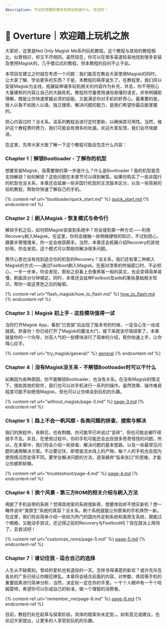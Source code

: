 ```yaml
---
description: 不论你想要折腾手机的动机是什么，欢迎你！
---
```


# 🌌 Overture｜欢迎踏上玩机之旅

大家好，这里是Not Only Magisk Me系列玩机教程。这个教程与其他的教程相比，似曾相识，却又不尽相同。虽然现在，你可以在很多渠道轻易地找到很多安装及使用Magisk的，几乎傻瓜式的教程，但本教程的目的不止于此。

本项目在建立之时就在考虑一个问题：我们能否在教会大家使用Magisk的同时，让大家了解、学会更多的东西？于是，本教程的萌芽诞生了。在教程里，我们将以安装Magisk为主线，拓展延伸诸多玩机相关的内容作为补充，并且，你不用担心大量硬核的内容让自己的大脑死机，教程将尽量使用通俗易懂的语言，并举例辅助理解，既能让你快速掌握必须的技能，又能满足你对手机的好奇心。最重要的是，授人以鱼不如授人以渔，独立搜索、解决问题的能力，是我们希望你最后能掌握的。

担心内容过时？没关系。该系列教程会进行定时更新，以确保其可用性。当然，维护这个教程费时费力，我们可能会有很多的纰漏，欢迎大家反馈，我们会尽快跟进。

在这里，先带大家大致了解一下这个教程可能会包含什么内容：

### Chapter 1｜解锁Bootloader - 了解你的机型

想要安装Magisk，我需要做的第一步是什么？什么是Bootloader？我的机型是否支持解锁？如何解锁？这些问题在本章节可以得到解答。如果你购买了一些非国行的机型也没关系，本章还会延展一些非国行机型的主流版本区分，以及一些简易的验机教程，帮助你快速了解自己的手机。

{% content-ref url="bootloader/quick_start.md" %}
[quick\_start.md](bootloader/quick\_start.md)
{% endcontent-ref %}

### Chapter **2**｜**刷入Magisk - 恢复模式与命令行**

解锁手机之后，如何把Magisk安装到系统中？将会提到第一种方式——利用Recovery刷入Magisk。在这里，你将会接触一些稍微硬核的知识，不过别担心，跟着步骤慢慢来，你一定会收获颇丰。当然，本章还会拓展介绍Recovery的其他妙用，你会发现，这个模式可以帮助你解决很多问题。

费尽心思也没有找到适合你的机型的Recovery？没关系，我们还有第二种刷入Magisk的方式——通过Fastboot刷入Magisk。在面对漆黑的终端窗口时，不必担心，一步一步来，你会发现，那些之前看上去像黑客一般的英文，也会变得简单易懂，刷面具分分钟搞定。同时，本章还会延伸Fastboot及adb的某些基础相关知识，帮你一窥这黑色之后的秘密。

{% content-ref url="flash_magisk/how_to_flash.md" %}
[how\_to\_flash.md](flash\_magisk/how\_to\_flash.md)
{% endcontent-ref %}

### Chapter 3｜**Magisk 初上手 - 这些模块值得一试**

当你打开Magisk App，看到“已安装”后出现了版本号的时候，一定会心生一丝成就感。恭喜你！你已经打开了Magisk的魔法大门，接下来就该尽情探索了。本章就是你的一个向导，对高人气的一些模块进行了简单的介绍，帮你快速上手，让你得心应手。

{% content-ref url="try_magisk/general/" %}
[general](try\_magisk/general/)
{% endcontent-ref %}

### Chapter 4｜没有Magisk没关系 - 不解锁Bootloader时可以干什么

如果因为各种原因，你不能解锁Bootloader，也没有关系。在没有Magisk的情况下，借助其他的软件，我们也可以对手机进行一系列的操作。虽然效果、操作难易程度可能不如使用Magisk，但也可以让你体会到玩机的乐趣。

{% content-ref url="without_magisk/page-3.md" %}
[page-3.md](without\_magisk/page-3.md)
{% endcontent-ref %}

### Chapter 5｜路上不会一帆风顺 - 各类问题的排查、搜索与解决

我们的旅程中，有鲜花，也有荆棘。你可能早已听说过“变砖”，但也可能会被吓得措手不及。并且，在使用过程中，你的手机可能还会出现很多奇奇怪怪的问题。所以，在本章中，我们将会介绍一些排查、解决问题的基本思路，以及一些最常见问题的通用解决方案。不过要记住，即使是流水线上的产物，每个人的手机也会因为使用情况而变得不同。要学会解决问题的方法，逐渐摒弃“饭来张口”的思维，才能让你披荆斩棘。

{% content-ref url="troubleshoot/page-4.md" %}
[page-4.md](troubleshoot/page-4.md)
{% endcontent-ref %}

### Chapter 6｜**换个风景 - 第三方ROM的相关介绍与刷入方法**

用腻了手机自带的系统？觉得其他家的系统很新奇，想要体验却不想买新机？想一睹传说中“类原生”系统的真容？没关系。刷个系统就能让你原来的手机焕然一新。在这里，我们将会简单介绍一些较为热门的国内外定制系统和类原生系统，既能过个眼瘾，又能动手尝试，还记得之前的Recovery与Fastboot吗？现在就派上用场了，去尝试吧！

{% content-ref url="customize_roms/page-5.md" %}
[page-5.md](customize\_roms/page-5.md)
{% endcontent-ref %}

### Chapter 7｜**请记住我 - 适合自己的选择**

人生从不缺离别。曾经的爱机也有退役的一天。怎样寻得满意的新欢？或许充斥在各处的广告已经让你眼花缭乱。本章将会结合前面的内容，对参数、体验等手机的重要因素进行简单分析，当然，决定权一定在你的手里。一千个人眼中有一千个哈姆雷特，希望你可以形成自己的标准，做一个理智的消费者。

{% content-ref url="remember_me/page-6.md" %}
[page-6.md](remember\_me/page-6.md)
{% endcontent-ref %}

目前，教程仍处在起草与探索阶段，具体的框架尚未定型，。如有意见或建议，也欢迎大家提出，让更多的人享受到玩机的乐趣。
